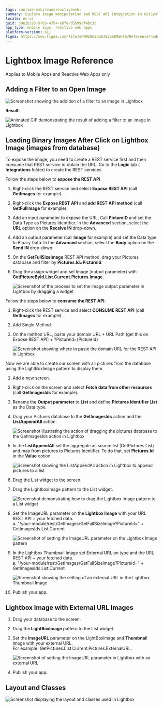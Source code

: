 ```yaml
---
tags: runtime-mobileandreactiveweb;  
summary: Explore image manipulation and REST API integration in OutSystems 11 (O11) for enhancing mobile and reactive web apps.
locale: en-us
guid: b0e2b293-97b8-47b4-abfe-d5b99df4bc3c
app_type: mobile apps, reactive web apps
platform-version: o11
figma: https://www.figma.com/file/eFWRZ0nZhm5J5ibmKMak49/Reference?node-id=612:359
---
```


# Lightbox Image Reference

<div class="info" markdown="1">

Applies to Mobile Apps and Reactive Web Apps only

</div>

## Adding a Filter to an Open Image

![Screenshot showing the addition of a filter to an image in Lightbox](images/light_box_add_filter.png "Adding a Filter to Lightbox Image")

**Result**:

![Animated GIF demonstrating the result of adding a filter to an image in Lightbox](images/Lightbox_filter.gif "Result of Adding Filter to Lightbox Image")

## Loading Binary Images After Click on Lightbox Image (images from database)

To expose the image, you need to create a REST service first and then consume that REST service to obtain the URL. Go to the **Logic** tab ( **Integrations** folder) to create the REST services.

Follow the steps below to **expose the REST API**:

1. Right-click the REST service and select **Expose REST API** (call **GetImages** for example).

1. Right-click the **Expose REST API** and **add REST API method** (call **GetFullImage** for example).

1. Add an input parameter to expose the URL. Call **PictureID** and set the Data Type as Pictures Identifier. In the **Advanced** section, select the **URL** option on the **Receive IN** drop-down.

1. Add an output parameter (call **Image** for example) and set the Data type to Binary Data. In the **Advanced** section, select the **Body** option on the **Send IN** drop-down.

1. On the **GetFullSizeImage** REST API method, drag your Pictures database and filter by **Pictures.Id=PictureId**.

1. Drag the assign widget and set Image (output parameter) with **GetPictureById.List.Current.Pictures.Image**.

    ![Screenshot of the process to set the image output parameter in Lightbox by dragging a widget](images/lightbox-drag-widget-set-image-ss.png "Setting Image Output Parameter in Lightbox")

Follow the steps below to **consume the REST API**:

1. Right-click the REST service and select **CONSUME REST API** (call **GetImages** for example).

1. Add Single Method.

1. On the method URL, paste your domain URL + URL Path (get this on Expose REST API) + ?PictureId={PictureId}

    ![Screenshot showing where to paste the domain URL for the REST API in Lightbox](images/lightbox-paste-your-domain-ss.png "Pasting Domain URL for REST API in Lightbox")

Now we are able to create our screen with all pictures from the database using the LightBoxImage pattern to display them.

1. Add a new screen.

1. Right-click on the screen and select **Fetch data from other resources** (call **GetImagesIds** for example).

1. Rename the **Output parameter** to **List** and define **Pictures Identifier List** as the Data type.

1. Drag your Pictures database to the **GetImagesIds** action and the **ListAppendAll** action.

    ![Screenshot illustrating the action of dragging the pictures database to the GetImagesIds action in Lightbox](images/lightbox-drag-pictures-database-ss.png "Dragging Pictures Database to GetImagesIds Action")

1. In the **ListAppendAll** set the aggregate as source list (GetPictures.List) and map from pictures to Pictures Identifier. To do that, set **Pictures.Id** in the **Value** option.

    ![Screenshot showing the ListAppendAll action in Lightbox to append pictures to a list](images/lightbox-list-append-all-ss.png "Appending to List in Lightbox")

1. Drag the List widget to the screen.

1. Drag the LightboxImage pattern to the List widget.

    ![Screenshot demonstrating how to drag the Lightbox Image pattern to a List widget](images/lightbox-image-pattern-drag-ss.png "Dragging Lightbox Image Pattern to List Widget")

1. Set the ImageURL parameter on the **Lightbox Image** with your URL REST API + your fetched data.  
a. "/your-module/rest/GetImages/GetFullSizeImage?PictureId=" + GetImagesIds.List.Current

    ![Screenshot of setting the ImageURL parameter on the Lightbox Image pattern](images/lightbox-set-url-parameter-ss.png "Setting ImageURL Parameter in Lightbox")

1. In the Lightbox Thumbnail Image set External URL on type and the URL REST API + your fetched data.  
a. "/your-module/rest/GetImages/GetFullSizeImage?PictureId=" + GetImagesIds.List.Current

    ![Screenshot showing the setting of an external URL in the Lightbox Thumbnail Image](images/lightbox-set-external-url-ss.png "Setting External URL in Lightbox Thumbnail Image")

1. Publish your app.

## Lightbox Image with External URL Images

1. Drag your database to the screen.

1. Drag the **LightBoxImage** pattern to the List widget.

1. Set the **ImageURL** parameter on the LightBoxImage and **Thumbnail** image with your external URL.  
For example: GetPictures.List.Current.Pictures.ExternalURL.

    ![Screenshot of setting the ImageURL parameter in Lightbox with an external URL](images/lightbox-set-image-url-ss.png "Setting Image URL in Lightbox with External URL")

1. Publish your app.  

## Layout and Classes

![Screenshot displaying the layout and classes used in Lightbox](images/lightbox-layout-classes.png "Lightbox Layout and Classes")
